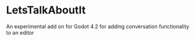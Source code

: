 # LetsTalkAboutIt
An experimental add on for Godot 4.2 for adding conversation functionality to an editor
